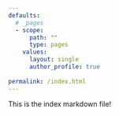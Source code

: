 ```yaml
---      
defaults:
  # _pages
  - scope:
      path: ""
      type: pages
    values:
      layout: single
      author_profile: true
      
permalink: /index.html
---
```


This is the index markdown file!